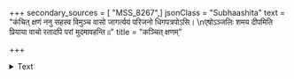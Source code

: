 +++
secondary_sources = [ "MSS_8267",]
jsonClass = "Subhaashita"
text = "कंचित् क्षणं ननु सहस्व विमुञ्च वासो जागर्त्ययं परिजनो धिगपत्रपोऽसि।  \nएषोऽञ्जलिः शमय दीपमिति प्रियाया वाचो रतादपि परां मुदमावहन्ति॥"
title = "कञ्चित् क्षणम्"

+++

<details><summary>Text</summary>

कंचित् क्षणं ननु सहस्व विमुञ्च वासो जागर्त्ययं परिजनो धिगपत्रपोऽसि।  
एषोऽञ्जलिः शमय दीपमिति प्रियाया वाचो रतादपि परां मुदमावहन्ति॥
</details>
